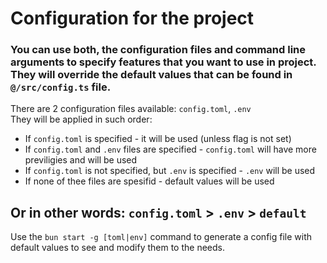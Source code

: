 # Configuration for the project

### You can use both, the configuration files and command line arguments to specify features that you want to use in project. They will override the default values that can be found in `@/src/config.ts` file.

There are 2 configuration files available: `config.toml`, `.env`  
They will be applied in such order:  
- If `config.toml` is specified - it will be used (unless flag is not set)  
- If `config.toml` and `.env` files are specified - `config.toml` will have more previligies and will be used  
- If `config.toml` is not specified, but `.env` is specified - `.env` will be used  
- If none of thee files are spesifid - default values will be used  

Or in other words: `config.toml` > `.env` > `default`
---
Use the `bun start -g [toml|env]` command to generate a config file with default values to see and modify them to the needs.
